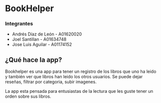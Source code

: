 # BookHelper

### Integrantes
- Andrés Díaz de León - A01620020
- Joel Santillan - A01634748
- Jose Luis Aguilar - A01174152

## ¿Qué hace la app?

Bookhelper es una app para tener un registro de los libros que uno ha leido y también ver que libros han leido los otros usuarios.
Se puede dejar reseñas, filtrar por categoria, subir imagenes.

La app esta pensada para entusiastas de la lectura que les guste tener un orden sobre sus libros.
